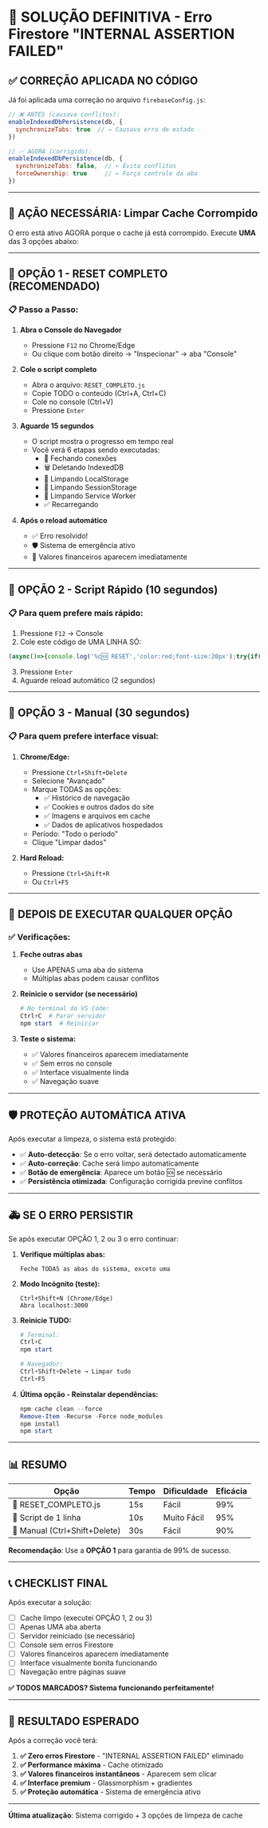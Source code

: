 # 🎯 SOLUÇÃO DEFINITIVA - Erro Firestore "INTERNAL ASSERTION FAILED"

## ✅ CORREÇÃO APLICADA NO CÓDIGO

Já foi aplicada uma correção no arquivo `firebaseConfig.js`:

```javascript
// ❌ ANTES (causava conflitos):
enableIndexedDbPersistence(db, {
  synchronizeTabs: true  // ← Causava erro de estado
})

// ✅ AGORA (corrigido):
enableIndexedDbPersistence(db, {
  synchronizeTabs: false,  // ← Evita conflitos
  forceOwnership: true     // ← Força controle da aba
})
```

---

## 🚨 AÇÃO NECESSÁRIA: Limpar Cache Corrompido

O erro está ativo AGORA porque o cache já está corrompido. Execute **UMA** das 3 opções abaixo:

---

## 🥇 OPÇÃO 1 - RESET COMPLETO (RECOMENDADO)

### 📋 Passo a Passo:

1. **Abra o Console do Navegador**
   - Pressione `F12` no Chrome/Edge
   - Ou clique com botão direito → "Inspecionar" → aba "Console"

2. **Cole o script completo**
   - Abra o arquivo: `RESET_COMPLETO.js`
   - Copie TODO o conteúdo (Ctrl+A, Ctrl+C)
   - Cole no console (Ctrl+V)
   - Pressione `Enter`

3. **Aguarde 15 segundos**
   - O script mostra o progresso em tempo real
   - Você verá 6 etapas sendo executadas:
     - 🔌 Fechando conexões
     - 🗑️ Deletando IndexedDB
     - 🧹 Limpando LocalStorage
     - 🧹 Limpando SessionStorage
     - 🔄 Limpando Service Worker
     - ✅ Recarregando

4. **Após o reload automático**
   - ✅ Erro resolvido!
   - 🛡️ Sistema de emergência ativo
   - 🚀 Valores financeiros aparecem imediatamente

---

## 🥈 OPÇÃO 2 - Script Rápido (10 segundos)

### 📋 Para quem prefere mais rápido:

1. Pressione `F12` → Console
2. Cole este código de UMA LINHA SÓ:

```javascript
(async()=>{console.log('%c🆘 RESET','color:red;font-size:20px');try{if(window.indexedDB&&window.indexedDB.databases){const dbs=await window.indexedDB.databases();for(const db of dbs){indexedDB.deleteDatabase(db.name)}}for(let i=localStorage.length-1;i>=0;i--){const k=localStorage.key(i);if(k&&(k.includes('firebase')||k.includes('firestore')||k.includes('garden'))){localStorage.removeItem(k)}}if('caches'in window){const names=await caches.keys();for(const n of names)await caches.delete(n)}console.log('%c✅ FEITO','color:green;font-size:20px');setTimeout(()=>location.reload(true),2000)}catch(e){console.error(e);location.reload(true)}})();
```

3. Pressione `Enter`
4. Aguarde reload automático (2 segundos)

---

## 🥉 OPÇÃO 3 - Manual (30 segundos)

### 📋 Para quem prefere interface visual:

1. **Chrome/Edge:**
   - Pressione `Ctrl+Shift+Delete`
   - Selecione "Avançado"
   - Marque TODAS as opções:
     - ✅ Histórico de navegação
     - ✅ Cookies e outros dados do site
     - ✅ Imagens e arquivos em cache
     - ✅ Dados de aplicativos hospedados
   - Período: "Todo o período"
   - Clique "Limpar dados"

2. **Hard Reload:**
   - Pressione `Ctrl+Shift+R`
   - Ou `Ctrl+F5`

---

## 🔄 DEPOIS DE EXECUTAR QUALQUER OPÇÃO

### ✅ Verificações:

1. **Feche outras abas**
   - Use APENAS uma aba do sistema
   - Múltiplas abas podem causar conflitos

2. **Reinicie o servidor (se necessário)**
   ```powershell
   # No terminal do VS Code:
   Ctrl+C  # Parar servidor
   npm start  # Reiniciar
   ```

3. **Teste o sistema:**
   - ✅ Valores financeiros aparecem imediatamente
   - ✅ Sem erros no console
   - ✅ Interface visualmente linda
   - ✅ Navegação suave

---

## 🛡️ PROTEÇÃO AUTOMÁTICA ATIVA

Após executar a limpeza, o sistema está protegido:

- ✅ **Auto-detecção**: Se o erro voltar, será detectado automaticamente
- ✅ **Auto-correção**: Cache será limpo automaticamente
- ✅ **Botão de emergência**: Aparece um botão 🆘 se necessário
- ✅ **Persistência otimizada**: Configuração corrigida previne conflitos

---

## 🚑 SE O ERRO PERSISTIR

Se após executar OPÇÃO 1, 2 ou 3 o erro continuar:

1. **Verifique múltiplas abas:**
   ```
   Feche TODAS as abas do sistema, exceto uma
   ```

2. **Modo Incógnito (teste):**
   ```
   Ctrl+Shift+N (Chrome/Edge)
   Abra localhost:3000
   ```

3. **Reinicie TUDO:**
   ```powershell
   # Terminal:
   Ctrl+C
   npm start
   
   # Navegador:
   Ctrl+Shift+Delete → Limpar tudo
   Ctrl+F5
   ```

4. **Última opção - Reinstalar dependências:**
   ```powershell
   npm cache clean --force
   Remove-Item -Recurse -Force node_modules
   npm install
   npm start
   ```

---

## 📊 RESUMO

| Opção | Tempo | Dificuldade | Eficácia |
|-------|-------|-------------|----------|
| 🥇 RESET_COMPLETO.js | 15s | Fácil | 99% |
| 🥈 Script de 1 linha | 10s | Muito Fácil | 95% |
| 🥉 Manual (Ctrl+Shift+Delete) | 30s | Fácil | 90% |

**Recomendação**: Use a **OPÇÃO 1** para garantia de 99% de sucesso.

---

## 📞 CHECKLIST FINAL

Após executar a solução:

- [ ] Cache limpo (executei OPÇÃO 1, 2 ou 3)
- [ ] Apenas UMA aba aberta
- [ ] Servidor reiniciado (se necessário)
- [ ] Console sem erros Firestore
- [ ] Valores financeiros aparecem imediatamente
- [ ] Interface visualmente bonita funcionando
- [ ] Navegação entre páginas suave

**✅ TODOS MARCADOS? Sistema funcionando perfeitamente!**

---

## 🎉 RESULTADO ESPERADO

Após a correção você terá:

1. **✅ Zero erros Firestore** - "INTERNAL ASSERTION FAILED" eliminado
2. **✅ Performance máxima** - Cache otimizado
3. **✅ Valores financeiros instantâneos** - Aparecem sem clicar
4. **✅ Interface premium** - Glassmorphism + gradientes
5. **✅ Proteção automática** - Sistema de emergência ativo

---

**Última atualização**: Sistema corrigido + 3 opções de limpeza de cache
